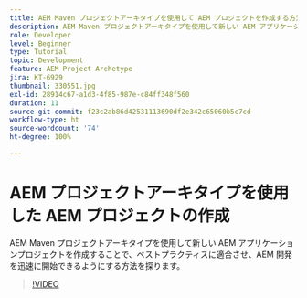 ```yaml
---
title: AEM Maven プロジェクトアーキタイプを使用して AEM プロジェクトを作成する方法
description: AEM Maven プロジェクトアーキタイプを使用して新しい AEM アプリケーションプロジェクトを作成することで、ベストプラクティスに適合させ、AEM 開発を迅速に開始できるようにする方法を探ります。
role: Developer
level: Beginner
type: Tutorial
topic: Development
feature: AEM Project Archetype
jira: KT-6929
thumbnail: 330551.jpg
exl-id: 28914c67-a1d3-4f85-987e-c84ff348f560
duration: 11
source-git-commit: f23c2ab86d42531113690df2e342c65060b5c7cd
workflow-type: ht
source-wordcount: '74'
ht-degree: 100%

---
```


# AEM プロジェクトアーキタイプを使用した AEM プロジェクトの作成

AEM Maven プロジェクトアーキタイプを使用して新しい AEM アプリケーションプロジェクトを作成することで、ベストプラクティスに適合させ、AEM 開発を迅速に開始できるようにする方法を探ります。

>[!VIDEO](https://video.tv.adobe.com/v/330551?quality=12&learn=on)
